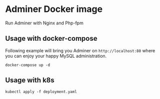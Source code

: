 # Adminer Docker image

Run Adminer with Nginx and Php-fpm


## Usage with docker-compose

Following example will bring you Adminer on `http://localhost:80`
where you can enjoy your happy MySQL administration.

```
docker-compose up -d
```


## Usage with k8s

```
kubectl apply -f deployment.yaml
```
